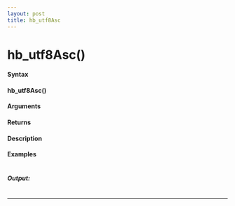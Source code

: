 ```yaml
---
layout: post
title: hb_utf8Asc
---
```


# hb_utf8Asc()


#### Syntax

#### hb_utf8Asc()

#### Arguments

#### Returns

#### Description

#### Examples

```

```

##### Output:

```

```

---